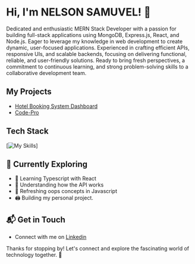 # Hi, I'm NELSON SAMUVEL! 👋

Dedicated and enthusiastic MERN Stack Developer with a passion for building full-stack applications using MongoDB, Express.js, React, and Node.js. Eager to leverage my knowledge in web development to create dynamic, user-focused applications. Experienced in crafting efficient APIs, responsive UIs, and scalable backends, focusing on delivering functional, reliable, and user-friendly solutions. Ready to bring fresh perspectives, a commitment to continuous learning, and strong problem-solving skills to a collaborative development team.

<!-- ![NelsonSamuvel's Stats](https://github-readme-stats.vercel.app/api?username=NelsonSamuvel&theme=vue-dark&show_icons=true&hide_border=true&count_private=true) -->


## My Projects
- [Hotel Booking System Dashboard](https://the-cities-haven.netlify.app)
- [Code-Pro](https://codespros.netlify.app/)

## Tech Stack
[![My Skills](https://skillicons.dev/icons?i=js,html,css,tailwind,react,supabase,typescript)]

## 🌱 Currently Exploring

- 🚀 Learning Typescript with React
- 🧮 Understanding how the API works
- 📅 Refreshing oops concepts in Javascript
- 🖨️ Building my personal project.
    

## 📬 Get in Touch
- Connect with me on [Linkedin](https://www.linkedin.com/in/nelson-samuvel)

Thanks for stopping by! Let's connect and explore the fascinating world of technology together. 🚀
